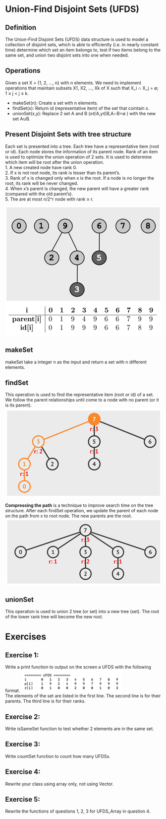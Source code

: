 # Union‐Find Disjoint Sets (UFDS)

## Definition
The Union-Find Disjoint Sets (UFDS) data structure is used to model a collection of disjoint sets, which is able to efficiently (i.e. in nearly constant time) determine which set an item belongs to, test if two items belong to the same set, and union two disjoint sets into one when needed.

## Operations
Given a set X = {1, 2, …, n} with n elements. 
We need to implement operations that maintain subsets X1, X2, …, Xk of X such that X_i ∩ X_j = ∅; 1 ≤ j < j ≤ k.

* makeSet(n): Create a set with n elements.
* findSet(x): Return id (representative item) of the set that cointain x.
* unionSet(x,y): Replace 2 set A and B (x∈A,y∈B,A∩B=∅ ) with the new set A∪B.

## Present Disjoint Sets with tree structure
Each set is presented into a tree. Each tree have a representative item (root or id). Each node stores the information of its parent node.
Rank of an item is used to optimize the union operation of 2 sets. It is used to determine which item will be root after the union operation.   
	1. A new created node have rank 0.  
	2. If x is not root node, its rank is lesser than its parent’s.  
	3. Rank of x is changed only when x is the root. If a node is no longer the root, its rank will be never changed.  
	4. When x’s parent is changed, the new parent will have a greater rank (compared with the old parent’s).  
	5. The are at most n/2^r  node with rank ≥ r.

![alt text](image.png)
![alt text](image-1.png)

## makeSet
makeSet take a integer n as the input and return a set with n different elements.

## findSet
This operation is used to find the representative item (root or id) of a set. We follow the parent relationships until come to a node with no parent (or it is its parent).  
![alt text](image-2.png)

**Compressing the path** is a technique to improve search time on the tree structure. After each findSet operation, we update the parent of each node on the path from x to root node. The new parents are the root. 
![alt text](image-3.png)

## unionSet
This operation is used to union 2 tree (or set) into a new tree (set). The root of the lower rank tree will become the new root.

# Exercises
## Exercise 1:
Write a print function to output on the screen a UFDS with the following format.
![alt text](image-5.png)  
The elements of the set are listed in the first line. The second line is for their parents. The third line is for their ranks.

## Exercise 2:
Write isSameSet function to test whether 2 elements are in the same set.
## Exercise 3:
Write countSet function to count how many UFDSs.
## Exercise 4:
Rewrite your class using array only, not using Vector.
## Exercise 5:
Rewrite the functions of questions 1, 2, 3 for UFDS_Array in question 4.